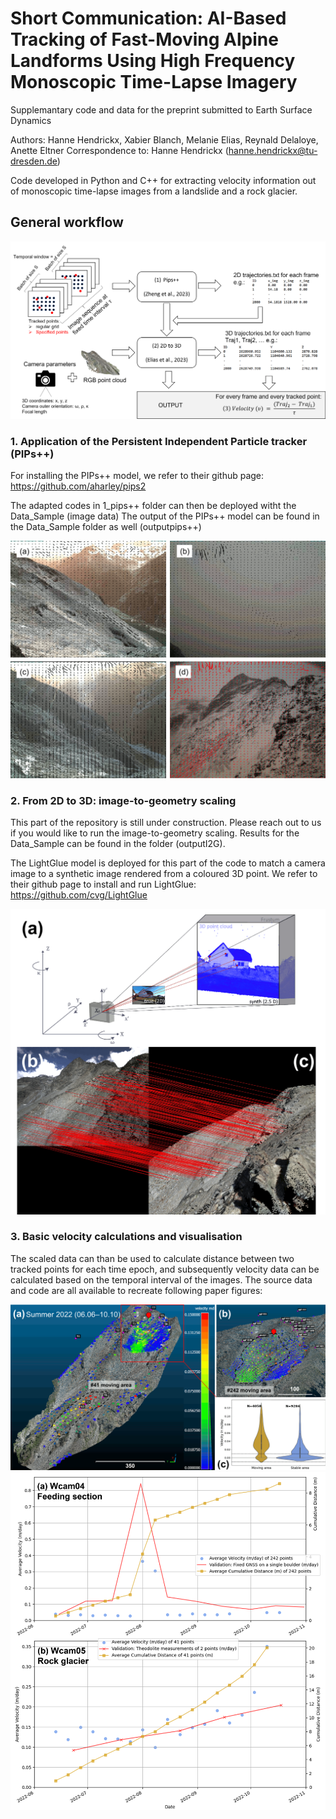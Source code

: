 # Short Communication: AI-Based Tracking of Fast-Moving Alpine Landforms Using High Frequency Monoscopic Time-Lapse Imagery
Supplemantary code and data for the preprint submitted to Earth Surface Dynamics

Authors: Hanne Hendrickx, Xabier Blanch, Melanie Elias, Reynald Delaloye, Anette Eltner
Correspondence to: Hanne Hendrickx (hanne.hendrickx@tu-dresden.de)

Code developed in Python and C++ for extracting velocity information out of monoscopic time-lapse images from a landslide and a rock glacier. 

## General workflow
![General workflow](/Figures/Figure2.png)

### 1. Application of the Persistent Independent Particle tracker (PIPs++) 

For installing the PIPs++ model, we refer to their github page: https://github.com/aharley/pips2

The adapted codes in 1_pips++ folder can then be deployed witht the Data_Sample (image data)
The output of the PIPs++ model can be found in the Data_Sample folder as well (outputpips++)

![Example PIPs++ output](/Figures/Figure3.png)

### 2. From 2D to 3D: image-to-geometry scaling

This part of the repository is still under construction. Please reach out to us if you would like to run the image-to-geometry scaling. 
Results for the Data_Sample can be found in the folder (outputI2G). 

The LightGlue model is deployed for this part of the code to match a camera image to a synthetic image rendered from a coloured 3D point. 
We refer to their github page to install and run LightGlue: https://github.com/cvg/LightGlue

![I2G workflow](/Figures/Figure4.png) 

### 3. Basic velocity calculations and visualisation

The scaled data can than be used to calculate distance between two tracked points for each time epoch, and subsequently velocity data can be calculated based on the temporal interval of the images.
The source data and code are all available to recreate following paper figures:

![Figure5](/Figures/Figure5.png)
![Figure6](/Figures/Figure6.png)

